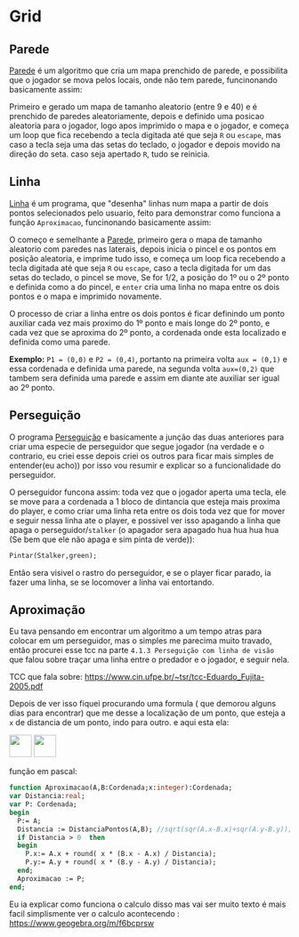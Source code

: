 # Grid
## Parede
  [Parede](/Parede.pas) é um algoritmo que cria um mapa prenchido de parede, e possibilita que o jogador se mova pelos locais, onde não tem parede, funcinonando basicamente assim:
  
  Primeiro e gerado um mapa de tamanho aleatorio (entre 9 e 40) e é prenchido de paredes aleatoriamente, depois e definido uma posicao aleatoria para o jogador, logo apos imprimido o mapa e o jogador, e começa um loop que fica recebendo a tecla digitada até que seja `R` ou `escape`, mas caso a tecla seja uma das setas do teclado, o jogador e depois movido na direção do seta. caso seja apertado `R`, tudo se reinicia.
## Linha 
[Linha](/Linha.pas) é um programa, que "desenha" linhas num mapa a partir de dois pontos selecionados pelo usuario, feito para demonstrar como funciona a função `Aproximacao`, funcinonando basicamente assim: 

O começo e semelhante a [Parede](#parede), primeiro gera o mapa de tamanho aleatorio com paredes nas laterais, depois inicia o pincel e os pontos em posição aleatoria, e imprime tudo isso, e começa um loop  fica recebendo a tecla digitada até que seja `R` ou `escape`, caso a tecla digitada for um das setas do teclado, o pincel se move,  Se for 1/2, a posição do 1º ou o 2º ponto e definida como a do pincel, e `enter` cria uma linha no mapa entre os dois pontos e o mapa e imprimido novamente.

O processo de criar a linha entre os dois pontos é ficar definindo um ponto auxiliar cada vez mais proximo do 1º ponto e mais longe do 2º ponto, e cada vez que se aproxima do 2º ponto, a cordenada onde esta localizado e definida como uma parede. 

**Exemplo:**  `P1 = (0,0)` e `P2 = (0,4)`, portanto na primeira volta `aux = (0,1)` e essa cordenada e definida uma parede, na segunda volta `aux=(0,2)` que tambem sera definida uma parede e assim em diante ate auxiliar ser igual ao 2º ponto.

 

## Perseguição
O programa [Perseguição](/Perseguição.pas) e basicamente a junção das duas anteriores para criar uma especie de perseguidor que segue jogador (na verdade e o contrario, eu criei esse depois criei os outros para ficar mais simples de entender(eu acho)) por isso vou resumir e explicar so a funcionalidade do perseguidor.

 O perseguidor funcona assim: toda vez que o jogador aperta uma tecla, ele se move para a cordenada a 1 bloco de dintancia que esteja mais proxima do player, e como criar uma linha reta entre os dois toda vez que for  mover e seguir nessa linha ate o player, e possivel ver isso apagando a linha que apaga o perseguidor/`stalker` (o apagador sera apagado hua hua hua hua (Se bem que ele não apaga e sim pinta de verde)):
 ```Pascal 
 Pintar(Stalker,green);
 ```
 Então sera visivel o rastro do perseguidor, e se o player ficar parado, ia fazer uma linha, se se locomover a linha vai entortando.
 
 ## Aproximação
 
  Eu tava pensando em encontrar um algoritmo a um tempo atras para colocar em um perseguidor, mas o simples me parecima muito travado, então procurei esse tcc na parte `4.1.3 Perseguição com linha de visão` que falou sobre traçar uma linha entre o predador e o jogador, e seguir nela.
  
 TCC que fala sobre: https://www.cin.ufpe.br/~tsr/tcc-Eduardo_Fujita-2005.pdf
  
  Depois de ver isso fiquei procurando uma formula ( que demorou alguns dias para encontrar) que  me desse a localização de um ponto, que esteja a `x` de distancia de um ponto, indo para outro. e aqui esta ela: 

<img src="https://render.githubusercontent.com/render/math?math=%5coverline%7bAB%7d%3d%5csqrt%7b(A_y-B_y)%5e2%2b(A_y-B_y)%5e2%7d" height="40">
<img src="https://render.githubusercontent.com/render/math?math=P%3d%5cleft(A_x%2b%5cfrac%7bx(B_x-A_x)%7d%7b%5coverline%7bAB%7d%7d%2cA_y%2b%5cfrac%7bx(B_y-A_y)%7d%7b%5coverline%7bAB%7d%7d%5cright)" height="40">

função em pascal:
```Pascal
function Aproximacao(A,B:Cordenada;x:integer):Cordenada;
var Distancia:real;
var P: Cordenada;
begin
  P:= A;
  Distancia := DistanciaPontos(A,B); //sqrt(sqr(A.x-B.x)+sqr(A.y-B.y));
  if Distancia > 0  then 
  begin 
    P.x:= A.x + round( x * (B.x - A.x) / Distancia);
    P.y:= A.y + round( x * (B.y - A.y) / Distancia);
  end;
  Aproximacao := P;
end;
```
Eu ia explicar como funciona o calculo disso mas vai ser muito texto é mais facil simplismente ver o calculo acontecendo : https://www.geogebra.org/m/f6bcprsw

